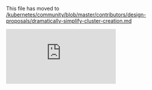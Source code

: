 This file has moved to [/kubernetes/community/blob/master/contributors/design-proposals/dramatically-simplify-cluster-creation.md](https://github.com/kubernetes/community/blob/master/contributors/design-proposals/dramatically-simplify-cluster-creation.md)


<!-- BEGIN MUNGE: GENERATED_ANALYTICS -->
[![Analytics](https://kubernetes-site.appspot.com/UA-36037335-10/GitHub/docs/proposals/dramatically-simplify-cluster-creation.md?pixel)]()
<!-- END MUNGE: GENERATED_ANALYTICS -->
